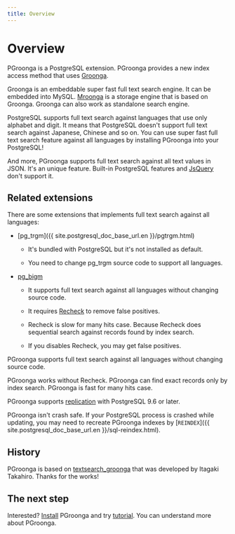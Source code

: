 ```yaml
---
title: Overview
---
```


# Overview

PGroonga is a PostgreSQL extension. PGroonga provides a new index access method that uses [Groonga](http://groonga.org/).

Groonga is an embeddable super fast full text search engine. It can be embedded into MySQL. [Mroonga](http://mroonga.org/) is a storage engine that is based on Groonga. Groonga can also work as standalone search engine. 

PostgreSQL supports full text search against languages that use only alphabet and digit. It means that PostgreSQL doesn't support full text search against Japanese, Chinese and so on. You can use super fast full text search feature against all languages by installing PGroonga into your PostgreSQL!

And more, PGroonga supports full text search against all text values in JSON. It's an unique feature. Built-in PostgreSQL features and [JsQuery](https://github.com/postgrespro/jsquery) don't support it.

## Related extensions

There are some extensions that implements full text search against all languages:

  * [pg\_trgm]({{ site.postgresql_doc_base_url.en }}/pgtrgm.html)

    * It's bundled with PostgreSQL but it's not installed as default.

    * You need to change pg\_trgm source code to support all languages.

  * [pg\_bigm](http://pgbigm.osdn.jp/)

    * It supports full text search against all languages without changing source code.

    * It requires [Recheck](http://pgbigm.osdn.jp/pg_bigm_en-1-1.html#enable_recheck) to remove false positives.

    * Recheck is slow for many hits case. Because Recheck does sequential search against records found by index search.

    * If you disables Recheck, you may get false positives.

PGroonga supports full text search against all languages without changing source code.

PGroonga works without Recheck. PGroonga can find exact records only by index search. PGroonga is fast for many hits case.

PGroonga supports [replication](../reference/replication.html) with PostgreSQL 9.6 or later.

PGroonga isn't crash safe. If your PostgreSQL process is crashed while updating, you may need to recreate PGroonga indexes by [`REINDEX`]({{ site.postgresql_doc_base_url.en }}/sql-reindex.html).

## History

PGroonga is based on [textsearch_groonga](http://textsearch-ja.projects.pgfoundry.org/textsearch_groonga.html) that was developed by Itagaki Takahiro. Thanks for the works!

## The next step

Interested? [Install](../install/) PGroonga and try [tutorial](../tutorial/). You can understand more about PGroonga.
